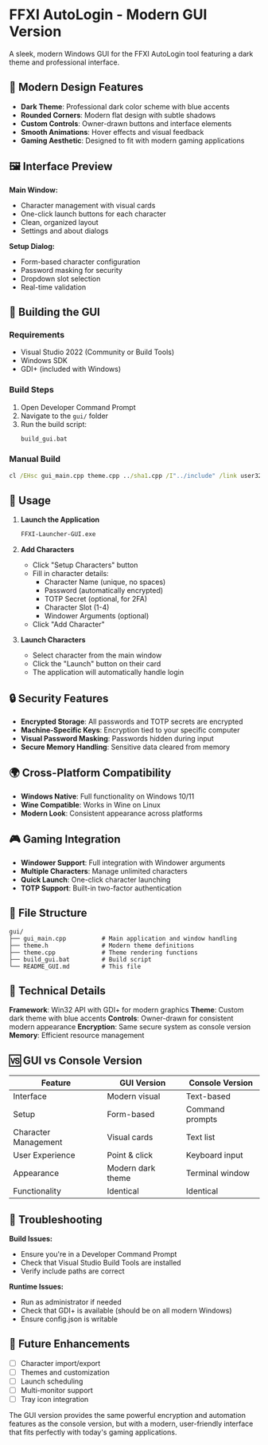 # FFXI AutoLogin - Modern GUI Version

A sleek, modern Windows GUI for the FFXI AutoLogin tool featuring a dark theme and professional interface.

## 🎨 Modern Design Features

- **Dark Theme**: Professional dark color scheme with blue accents
- **Rounded Corners**: Modern flat design with subtle shadows
- **Custom Controls**: Owner-drawn buttons and interface elements
- **Smooth Animations**: Hover effects and visual feedback
- **Gaming Aesthetic**: Designed to fit with modern gaming applications

## 🖼️ Interface Preview

**Main Window:**
- Character management with visual cards
- One-click launch buttons for each character
- Clean, organized layout
- Settings and about dialogs

**Setup Dialog:**
- Form-based character configuration
- Password masking for security
- Dropdown slot selection
- Real-time validation

## 🔧 Building the GUI

### Requirements
- Visual Studio 2022 (Community or Build Tools)
- Windows SDK
- GDI+ (included with Windows)

### Build Steps
1. Open Developer Command Prompt
2. Navigate to the `gui/` folder
3. Run the build script:
   ```cmd
   build_gui.bat
   ```

### Manual Build
```cmd
cl /EHsc gui_main.cpp theme.cpp ../sha1.cpp /I"../include" /link user32.lib gdi32.lib comctl32.lib gdiplus.lib ws2_32.lib shlwapi.lib psapi.lib iphlpapi.lib /OUT:FFXI-Launcher-GUI.exe
```

## 🚀 Usage

1. **Launch the Application**
   ```cmd
   FFXI-Launcher-GUI.exe
   ```

2. **Add Characters**
   - Click "Setup Characters" button
   - Fill in character details:
     - Character Name (unique, no spaces)
     - Password (automatically encrypted)
     - TOTP Secret (optional, for 2FA)
     - Character Slot (1-4)
     - Windower Arguments (optional)
   - Click "Add Character"

3. **Launch Characters**
   - Select character from the main window
   - Click the "Launch" button on their card
   - The application will automatically handle login

## 🔒 Security Features

- **Encrypted Storage**: All passwords and TOTP secrets are encrypted
- **Machine-Specific Keys**: Encryption tied to your specific computer
- **Visual Password Masking**: Passwords hidden during input
- **Secure Memory Handling**: Sensitive data cleared from memory

## 🌍 Cross-Platform Compatibility

- **Windows Native**: Full functionality on Windows 10/11
- **Wine Compatible**: Works in Wine on Linux
- **Modern Look**: Consistent appearance across platforms

## 🎮 Gaming Integration

- **Windower Support**: Full integration with Windower arguments
- **Multiple Characters**: Manage unlimited characters
- **Quick Launch**: One-click character launching
- **TOTP Support**: Built-in two-factor authentication

## 📁 File Structure

```
gui/
├── gui_main.cpp          # Main application and window handling
├── theme.h               # Modern theme definitions
├── theme.cpp             # Theme rendering functions
├── build_gui.bat         # Build script
└── README_GUI.md         # This file
```

## 🔧 Technical Details

**Framework**: Win32 API with GDI+ for modern graphics
**Theme**: Custom dark theme with blue accents
**Controls**: Owner-drawn for consistent modern appearance
**Encryption**: Same secure system as console version
**Memory**: Efficient resource management

## 🆚 GUI vs Console Version

| Feature | GUI Version | Console Version |
|---------|-------------|-----------------|
| Interface | Modern visual | Text-based |
| Setup | Form-based | Command prompts |
| Character Management | Visual cards | Text list |
| User Experience | Point & click | Keyboard input |
| Appearance | Modern dark theme | Terminal window |
| Functionality | Identical | Identical |

## 🐛 Troubleshooting

**Build Issues:**
- Ensure you're in a Developer Command Prompt
- Check that Visual Studio Build Tools are installed
- Verify include paths are correct

**Runtime Issues:**
- Run as administrator if needed
- Check that GDI+ is available (should be on all modern Windows)
- Ensure config.json is writable

## 🎯 Future Enhancements

- [ ] Character import/export
- [ ] Themes and customization
- [ ] Launch scheduling
- [ ] Multi-monitor support
- [ ] Tray icon integration

The GUI version provides the same powerful encryption and automation features as the console version, but with a modern, user-friendly interface that fits perfectly with today's gaming applications.
